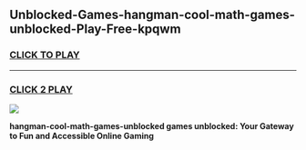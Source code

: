 
## Unblocked-Games-hangman-cool-math-games-unblocked-Play-Free-kpqwm
<h3>
<a href="https://premium76.site?title=hangman-cool-math-games-unblocked&ref=10A">CLICK TO PLAY</a></h3>
<hr>

<h3>
<a href="https://premium76.site?title=hangman-cool-math-games-unblocked&ref=10A">CLICK 2 PLAY</a>
  
</h3>

<a href="https://premium76.site?title=hangman-cool-math-games-unblocked&ref=10A"><img src="https://clearcache.store/games.png"></a>


**hangman-cool-math-games-unblocked games unblocked: Your Gateway to Fun and Accessible Online Gaming**

